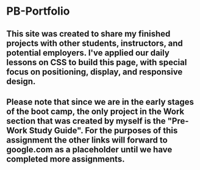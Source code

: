 # PB-Portfolio

## This site was created to share my finished projects with other students, instructors, and potential employers. I've applied our daily lessons on CSS to build this page, with special focus on positioning, display, and responsive design.

## Please note that since we are in the early stages of the boot camp, the only project in the Work section that was created by myself is the "Pre-Work Study Guide". For the purposes of this assignment the other links will forward to google.com as a placeholder until we have completed more assignments.

